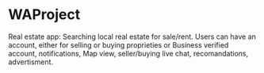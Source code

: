 # WAProject
Real estate app: Searching local real estate for sale/rent. Users can have an account, either for selling or buying proprieties or Business verified account, notifications, Map view, seller/buying live chat, recomandations, advertisment.

